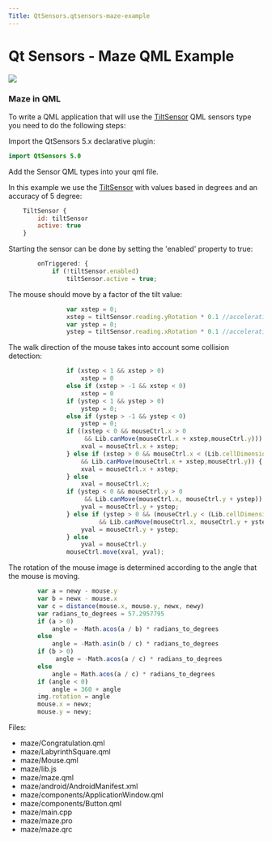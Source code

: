 ```yaml
---
Title: QtSensors.qtsensors-maze-example
---
```

        
Qt Sensors - Maze QML Example
=============================

<span class="subtitle"></span>
<span id="details"></span>
![](https://developer.ubuntu.com/static/devportal_uploaded/780bd19c-6db5-48e1-89d7-ed9cd8e07152-api/apps/qml/sdk-15.04/qtsensors-maze-example/images/maze.png)

<span id="maze-in-qml"></span>
### Maze in QML

To write a QML application that will use the [TiltSensor](../QtSensors.TiltSensor.md) QML sensors type you need to do the following steps:

Import the QtSensors 5.x declarative plugin:

``` qml
import QtSensors 5.0
```

Add the Sensor QML types into your qml file.

In this example we use the [TiltSensor](../QtSensors.TiltSensor.md) with values based in degrees and an accuracy of 5 degree:

``` qml
    TiltSensor {
        id: tiltSensor
        active: true
    }
```

Starting the sensor can be done by setting the 'enabled' property to true:

``` qml
        onTriggered: {
            if (!tiltSensor.enabled)
                tiltSensor.active = true;
```

The mouse should move by a factor of the tilt value:

``` qml
                var xstep = 0;
                xstep = tiltSensor.reading.yRotation * 0.1 //acceleration
                var ystep = 0;
                ystep = tiltSensor.reading.xRotation * 0.1 //acceleration
```

The walk direction of the mouse takes into account some collision detection:

``` qml
                if (xstep < 1 && xstep > 0)
                    xstep = 0
                else if (xstep > -1 && xstep < 0)
                    xstep = 0
                if (ystep < 1 && ystep > 0)
                    ystep = 0;
                else if (ystep > -1 && ystep < 0)
                    ystep = 0;
                if ((xstep < 0 && mouseCtrl.x > 0
                     && Lib.canMove(mouseCtrl.x + xstep,mouseCtrl.y))) {
                    xval = mouseCtrl.x + xstep;
                } else if (xstep > 0 && mouseCtrl.x < (Lib.cellDimension * (Lib.dimension - 1))
                    && Lib.canMove(mouseCtrl.x + xstep,mouseCtrl.y)) {
                    xval = mouseCtrl.x + xstep;
                } else
                    xval = mouseCtrl.x;
                if (ystep < 0 && mouseCtrl.y > 0
                     && Lib.canMove(mouseCtrl.x, mouseCtrl.y + ystep)) {
                    yval = mouseCtrl.y + ystep;
                } else if (ystep > 0 && (mouseCtrl.y < (Lib.cellDimension * (Lib.dimension - 1)))
                         && Lib.canMove(mouseCtrl.x, mouseCtrl.y + ystep)) {
                    yval = mouseCtrl.y + ystep;
                } else
                    yval = mouseCtrl.y
                mouseCtrl.move(xval, yval);
```

The rotation of the mouse image is determined according to the angle that the mouse is moving.

``` qml
        var a = newy - mouse.y
        var b = newx - mouse.x
        var c = distance(mouse.x, mouse.y, newx, newy)
        var radians_to_degrees = 57.2957795
        if (a > 0)
            angle = -Math.acos(a / b) * radians_to_degrees
        else
            angle = -Math.asin(b / c) * radians_to_degrees
        if (b > 0)
             angle = -Math.acos(a / c) * radians_to_degrees
        else
            angle = Math.acos(a / c) * radians_to_degrees
        if (angle < 0)
            angle = 360 + angle
        img.rotation = angle
        mouse.x = newx;
        mouse.y = newy;
```

Files:

-   maze/Congratulation.qml
-   maze/LabyrinthSquare.qml
-   maze/Mouse.qml
-   maze/lib.js
-   maze/maze.qml
-   maze/android/AndroidManifest.xml
-   maze/components/ApplicationWindow.qml
-   maze/components/Button.qml
-   maze/main.cpp
-   maze/maze.pro
-   maze/maze.qrc

